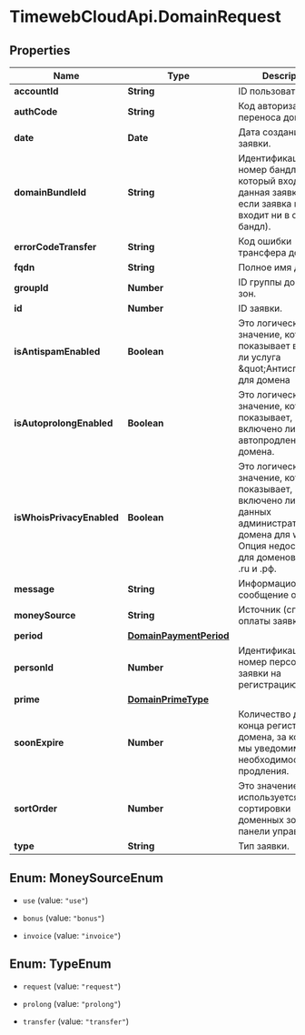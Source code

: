 # TimewebCloudApi.DomainRequest

## Properties

Name | Type | Description | Notes
------------ | ------------- | ------------- | -------------
**accountId** | **String** | ID пользователя | 
**authCode** | **String** | Код авторизации для переноса домена. | 
**date** | **Date** | Дата создания заявки. | 
**domainBundleId** | **String** | Идентификационный номер бандла, в который входит данная заявка (null - если заявка не входит ни в один бандл). | 
**errorCodeTransfer** | **String** | Код ошибки трансфера домена. | 
**fqdn** | **String** | Полное имя домена. | 
**groupId** | **Number** | ID группы доменных зон. | 
**id** | **Number** | ID заявки. | 
**isAntispamEnabled** | **Boolean** | Это логическое значение, которое показывает включена ли услуга \&quot;Антиспам\&quot; для домена | 
**isAutoprolongEnabled** | **Boolean** | Это логическое значение, которое показывает, включено ли автопродление домена. | 
**isWhoisPrivacyEnabled** | **Boolean** | Это логическое значение, которое показывает, включено ли скрытие данных администратора домена для whois. Опция недоступна для доменов в зонах .ru и .рф. | 
**message** | **String** | Информационное сообщение о заявке. | 
**moneySource** | **String** | Источник (способ) оплаты заявки. | 
**period** | [**DomainPaymentPeriod**](DomainPaymentPeriod.md) |  | 
**personId** | **Number** | Идентификационный номер персоны для заявки на регистрацию. | 
**prime** | [**DomainPrimeType**](DomainPrimeType.md) |  | 
**soonExpire** | **Number** | Количество дней до конца регистрации домена, за которые мы уведомим о необходимости продления. | 
**sortOrder** | **Number** | Это значение используется для сортировки доменных зон в панели управления. | 
**type** | **String** | Тип заявки. | 



## Enum: MoneySourceEnum


* `use` (value: `"use"`)

* `bonus` (value: `"bonus"`)

* `invoice` (value: `"invoice"`)





## Enum: TypeEnum


* `request` (value: `"request"`)

* `prolong` (value: `"prolong"`)

* `transfer` (value: `"transfer"`)




